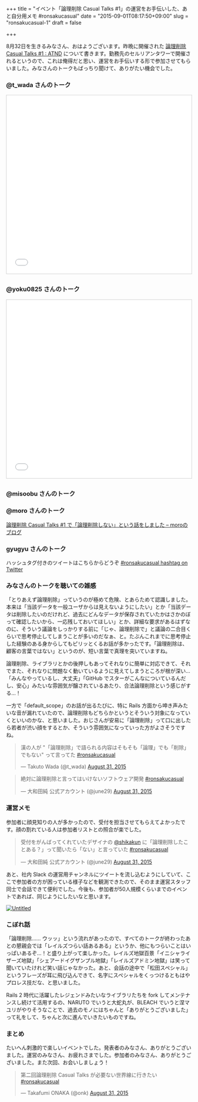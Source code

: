 +++
title = "イベント「論理削除 Casual Talks #1」の運営をお手伝いした、あと自分用メモ #ronsakucasual"
date = "2015-09-01T08:17:50+09:00"
slug = "ronsakucasual-1"
draft = false

+++

<p>8月32日を生きるみなさん、おはようございます。昨晩に開催された <a href="https://atnd.org/events/68902" title="論理削除 Casual Talks #1 : ATND">論理削除 Casual Talks #1 : ATND</a> について書きます。勤務先のセルリアンタワーで開催されるというので、これは俺得だと思い、運営をお手伝いする形で参加させてもらいました。みなさんのトークもばっちり聞けて、ありがたい機会でした。</p>
<h3>@t_wada さんのトーク</h3>
<p><iframe src="//www.slideshare.net/slideshow/embed_code/key/4kGUUy1tgtJmrh" width="595" height="485" frameborder="0" marginwidth="0" marginheight="0" scrolling="no" style="border:1px solid #CCC; border-width:1px; margin-bottom:5px; max-width: 100%;" allowfullscreen> </iframe></p>
<h3>@yoku0825 さんのトーク</h3>
<p><iframe src="//www.slideshare.net/slideshow/embed_code/key/24fbwmsFJOm4BF" width="595" height="485" frameborder="0" marginwidth="0" marginheight="0" scrolling="no" style="border:1px solid #CCC; border-width:1px; margin-bottom:5px; max-width: 100%;" allowfullscreen> </iframe></p>
<h3>@misoobu さんのトーク</h3>
<p><script async class="speakerdeck-embed" data-id="0885463075594886a853f9892e3335f7" data-ratio="1.33333333333333" src="//speakerdeck.com/assets/embed.js"></script></p>
<h3>@moro さんのトーク</h3>
<p><a href="http://moro.hatenablog.com/entry/2015/08/31/212013" title="互いの前職での先輩後輩である @kenchan と企画した論理削除 Casual Talks #1で、「論理削除しない」という話をしてきました。 話す内容が各話者で面白いほどかぶっていたのでなかなか大変でしたが、普段から言っている「論理削除するな」「削除じゃないからちゃんと機能を設計しましょう」という内容を話してきまし…">論理削除 Casual Talks #1 で「論理削除しない」という話をしました &#8211; moroのブログ</a></p>
<p><script async class="speakerdeck-embed" data-id="0b990742ae5943bcbf4c267e85f0d9ab" data-ratio="1.41436464088398" src="//speakerdeck.com/assets/embed.js"></script></p>
<h3>gyugyu さんのトーク</h3>
<p><script async class="speakerdeck-embed" data-id="59f9f49c973c495ab4eda955fd8b5544" data-ratio="1.77777777777778" src="//speakerdeck.com/assets/embed.js"></script></p>
<p>ハッシュタグ付きのツイートはこちらからどうぞ <a href="https://twitter.com/hashtag/ronsakucasual" title="desc">#ronsakucasual hashtag on Twitter</a></p>
<h3>みなさんのトークを聴いての雑感</h3>
<p>「とりあえず論理削除」っていうのが極めて危険、とあらためて認識しました。本来は「当該データを一般ユーザからは見えないようにしたい」とか「当該データは削除したいのだけれど、過去にどんなデータが保存されていたかはさかのぼって確認したいから、一応残しておいてほしい」とか、詳細な要求があるはずなのに、そういう議論をしっかりする前に「じゃ、論理削除で」と議論の二合目くらいで思考停止してしまうことが多いのだなぁ、と。たぶんこれまでに思考停止した経験のある身からしてもピリッとくるお話が多かったです。「論理削除は、顧客の言葉ではない」というのが、短い言葉で真理を突いていますね。</p>
<p>論理削除、ライブラリとかの後押しもあってそれなりに簡単に対応できて、それでまた、それなりに問題なく動いているように見えてしまうところが根が深い… 「みんなやっているし、大丈夫」「GitHub でスターがこんなについているんだし、安心」みたいな雰囲気が醸されているあたり、合法論理削除という感じがする…！</p>
<p>一方で「default_scope」のお話が出るたびに、特に Rails 方面から呻き声みたいな音が漏れていたので、論理削除もどちらかというとそういう対象になっていくといいのかな、と思いました。おじさんが安易に「論理削除」って口に出したら若者が渋い顔をするとか、そういう雰囲気になっていった方がよさそうですね。</p>
<blockquote class="twitter-tweet" lang="en">
<p lang="ja" dir="ltr">漢の人が &quot;「論理削除」で語られる内容はそもそも「論理」でも「削除」でもない&quot; って言ってた <a href="https://twitter.com/hashtag/ronsakucasual?src=hash">#ronsakucasual</a></p>
<p>&mdash; Takuto Wada (@t_wada) <a href="https://twitter.com/t_wada/status/638326728247513089">August 31, 2015</a></p></blockquote>
<p><script async src="//platform.twitter.com/widgets.js" charset="utf-8"></script></p>
<blockquote class="twitter-tweet" lang="en">
<p lang="ja" dir="ltr">絶対に論理削除と言ってはいけないソフトウェア開発 <a href="https://twitter.com/hashtag/ronsakucasual?src=hash">#ronsakucasual</a></p>
<p>&mdash; 大和田純 公式アカウント (@june29) <a href="https://twitter.com/june29/status/638326243310473216">August 31, 2015</a></p></blockquote>
<p><script async src="//platform.twitter.com/widgets.js" charset="utf-8"></script></p>
<h3>運営メモ</h3>
<p>参加者に顔見知りの人が多かったので、受付を担当させてもらえてよかったです。顔の割れている人は参加者リストとの照合が楽でした。</p>
<blockquote class="twitter-tweet" lang="en">
<p lang="ja" dir="ltr">受付をがんばってくれていたデザイナの <a href="https://twitter.com/shikakun">@shikakun</a> に「論理削除したことある？」って聞いたら「ない」と言っていた <a href="https://twitter.com/hashtag/ronsakucasual?src=hash">#ronsakucasual</a></p>
<p>&mdash; 大和田純 公式アカウント (@june29) <a href="https://twitter.com/june29/status/638483408667054080">August 31, 2015</a></p></blockquote>
<p><script async src="//platform.twitter.com/widgets.js" charset="utf-8"></script></p>
<p>あと、社内 Slack の運営用チャンネルにツイートを流し込むようにしていて、ここで参加者の方が困っている様子などを観測できたので、そのまま運営スタッフ同士で会話できて便利でした。今後も、参加者が50人規模くらいまでのイベントであれば、同じようにしたいなと思います。</p>
<p><a data-flickr-embed="true" data-header="false" data-footer="false" data-context="false"  href="https://www.flickr.com/photos/21733281@N00/21035068312" title="Untitled"><img src="https://farm1.staticflickr.com/644/21035068312_14014898ab_z.jpg" alt="Untitled"></a><script async src="//embedr.flickr.com/assets/client-code.js" charset="utf-8"></script></p>
<h3>こぼれ話</h3>
<p>「論理削除…… ウッッ」という流れがあったので、すべてのトークが終わったあとの懇親会では「レイルズつらい話あるある」というか、他にもつらいことはいっぱいあるぞ…！と盛り上がって楽しかった。レイルズ地獄百景「イニシャライザーズ地獄」「シェアードイグザンプル地獄」「レイルズアドミン地獄」は笑って聞いていたけれど笑い話じゃなかった。あと、会話の途中で「松田スペシャル」というフレーズが耳に飛び込んできて、名字にスペシャルをくっつけるともはやプロレス技だな、と思いました。</p>
<p>Rails 2 時代に活躍したレジェンドみたいなライブラリたちを fork してメンテナンスし続けて活用するの、NARUTO でいうと大蛇丸が、BLEACH でいうと涅マユリがやりそうなことで、過去のモノにはちゃんと「ありがとうございました」って礼をして、ちゃんと次に進んでいきたいものですね。</p>
<h3>まとめ</h3>
<p>たいへん刺激的で楽しいイベントでした。発表者のみなさん、ありがとうございました。運営のみなさん、お疲れさまでした。参加者のみなさん、ありがとうございました。また次回、お会いしましょう！</p>
<blockquote class="twitter-tweet" lang="en">
<p lang="ja" dir="ltr">第二回論理削除 Casual Talks が必要ない世界線に行きたい <a href="https://twitter.com/hashtag/ronsakucasual?src=hash">#ronsakucasual</a></p>
<p>&mdash; Takafumi ONAKA (@onk) <a href="https://twitter.com/onk/status/638327716878553088">August 31, 2015</a></p></blockquote>
<p><script async src="//platform.twitter.com/widgets.js" charset="utf-8"></script></p>
